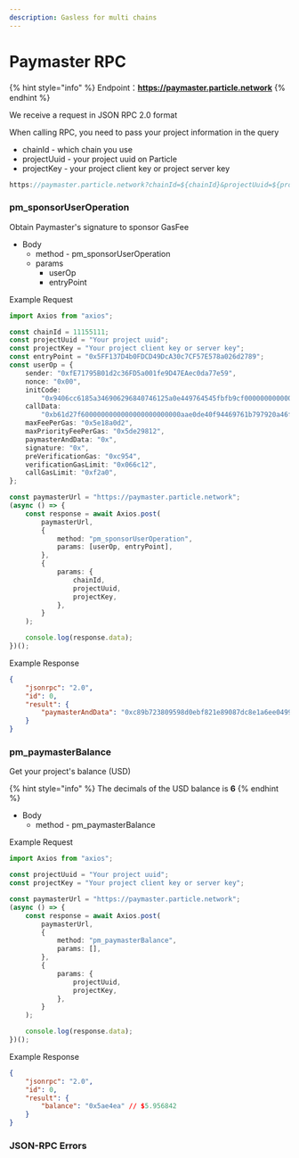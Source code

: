 ```yaml
---
description: Gasless for multi chains
---
```


# Paymaster RPC

{% hint style="info" %}
Endpoint：**https://paymaster.particle.network**
{% endhint %}

We receive a request in JSON RPC 2.0 format

When calling RPC, you need to pass your project information in the query

* chainId - which chain you use
* projectUuid - your project uuid on Particle
* projectKey - your project client key or project server key

```typescript
https://paymaster.particle.network?chainId=${chainId}&projectUuid=${projectUuid}&projectKey=${projectKey}
```

### pm\_sponsorUserOperation

Obtain Paymaster's signature to sponsor GasFee

* Body
  * method - pm\_sponsorUserOperation
  * params
    * userOp
    * entryPoint

Example Request

```typescript
import Axios from "axios";

const chainId = 11155111;
const projectUuid = "Your project uuid";
const projectKey = "Your project client key or server key";
const entryPoint = "0x5FF137D4b0FDCD49DcA30c7CF57E578a026d2789";
const userOp = {
    sender: "0xfE71795B01d2c36FD5a001fe9D47EAec0da77e59",
    nonce: "0x00",
    initCode:
        "0x9406cc6185a346906296840746125a0e449764545fbfb9cf0000000000000000000000009a8c05c7ac9acecc1185d5a624eb185e63dde9c20000000000000000000000000000000000000000000000000000000000000000",
    callData:
        "0xb61d27f6000000000000000000000000aae0de40f94469761b797920a46f223d0fffd013000000000000000000000000000000000000000000000000000000000000000000000000000000000000000000000000000000000000000000000000000000600000000000000000000000000000000000000000000000000000000000000000",
    maxFeePerGas: "0x5e18a0d2",
    maxPriorityFeePerGas: "0x5de29812",
    paymasterAndData: "0x",
    signature: "0x",
    preVerificationGas: "0xc954",
    verificationGasLimit: "0x066c12",
    callGasLimit: "0xf2a0",
};

const paymasterUrl = "https://paymaster.particle.network";
(async () => {
    const response = await Axios.post(
        paymasterUrl,
        {
            method: "pm_sponsorUserOperation",
            params: [userOp, entryPoint],
        },
        {
            params: {
                chainId,
                projectUuid,
                projectKey,
            },
        }
    );

    console.log(response.data);
})();
```

Example Response

```json
{
    "jsonrpc": "2.0",
    "id": 0,
    "result": {
        "paymasterAndData": "0xc89b723809598d0ebf821e89087dc8e1a6ee04990000000000000000000000000000000000000000000000000000000065520e4300000000000000000000000000000000000000000000000000000000000000002b065ddfec26c0771030d57fb7693548a5a564d5f14a5d91f28bc8512c64d23048727b4a6f91d8e8286bb989b87828f9be87b0d665ea63d6b3f66b068de7bf851c"
    }
}
```

### pm\_paymasterBalance

Get your project's balance (USD)

{% hint style="info" %}
The decimals of the USD balance is **6**
{% endhint %}

* Body
  * method - pm\_paymasterBalance

Example Request

```typescript
import Axios from "axios";

const projectUuid = "Your project uuid";
const projectKey = "Your project client key or server key";

const paymasterUrl = "https://paymaster.particle.network";
(async () => {
    const response = await Axios.post(
        paymasterUrl,
        {
            method: "pm_paymasterBalance",
            params: [],
        },
        {
            params: {
                projectUuid,
                projectKey,
            },
        }
    );

    console.log(response.data);
})();
```

Example Response

```json
{
    "jsonrpc": "2.0",
    "id": 0,
    "result": {
        "balance": "0x5ae4ea" // $5.956842
    }
}
```

### JSON-RPC Errors

